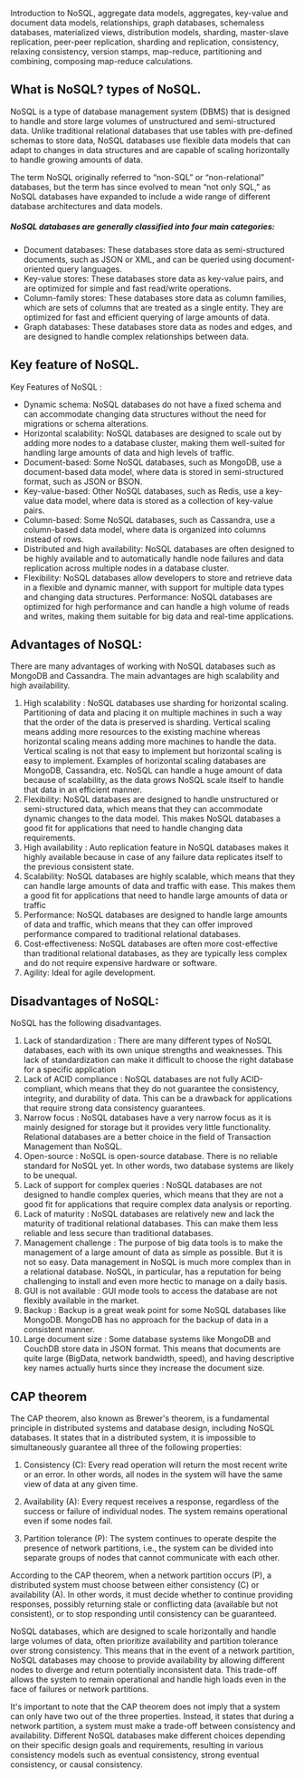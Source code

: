 Introduction to NoSQL, aggregate data models, aggregates, key-value
and document data models, relationships, graph databases, schemaless
databases, materialized views, distribution models, sharding, master-slave
replication, peer-peer replication, sharding and replication, consistency,
relaxing consistency, version stamps, map-reduce, partitioning and combining,
composing map-reduce calculations. 

## What is NoSQL? types of NoSQL.

NoSQL is a type of database management system (DBMS) that is designed to handle and store large volumes of unstructured and semi-structured data. Unlike traditional relational databases that use tables with pre-defined schemas to store data, NoSQL databases use flexible data models that can adapt to changes in data structures and are capable of scaling horizontally to handle growing amounts of data.

The term NoSQL originally referred to “non-SQL” or “non-relational” databases, but the term has since evolved to mean “not only SQL,” as NoSQL databases have expanded to include a wide range of different database architectures and data models.

##### NoSQL databases are generally classified into four main categories:
+ Document databases: These databases store data as semi-structured documents, such as JSON or XML, and can be queried using document-oriented query languages.
+ Key-value stores: These databases store data as key-value pairs, and are optimized for simple and fast read/write operations.
+ Column-family stores: These databases store data as column families, which are sets of columns that are treated as a single entity. They are optimized for fast and efficient querying of large amounts of data.
+ Graph databases: These databases store data as nodes and edges, and are designed to handle complex relationships between data.


## Key feature of NoSQL.

Key Features of NoSQL :

+ Dynamic schema: NoSQL databases do not have a fixed schema and can accommodate changing data structures without the need for migrations or schema alterations.
+ Horizontal scalability: NoSQL databases are designed to scale out by adding more nodes to a database cluster, making them well-suited for handling large amounts of data and high levels of traffic.
+ Document-based: Some NoSQL databases, such as MongoDB, use a document-based data model, where data is stored in semi-structured format, such as JSON or BSON.
+ Key-value-based: Other NoSQL databases, such as Redis, use a key-value data model, where data is stored as a collection of key-value pairs.
+ Column-based: Some NoSQL databases, such as Cassandra, use a column-based data model, where data is organized into columns instead of rows.
+ Distributed and high availability: NoSQL databases are often designed to be highly available and to automatically handle node failures and data replication across multiple nodes in a database cluster.
+ Flexibility: NoSQL databases allow developers to store and retrieve data in a flexible and dynamic manner, with support for multiple data types and changing data structures.
Performance: NoSQL databases are optimized for high performance and can handle a high volume of reads and writes, making them suitable for big data and real-time applications.

## Advantages of NoSQL: 

There are many advantages of working with NoSQL databases such as MongoDB and Cassandra. The main advantages are high scalability and high availability.

1. High scalability : NoSQL databases use sharding for horizontal scaling. Partitioning of data and placing it on multiple machines in such a way that the order of the data is preserved is sharding. Vertical scaling means adding more resources to the existing machine whereas horizontal scaling means adding more machines to handle the data. Vertical scaling is not that easy to implement but horizontal scaling is easy to implement. Examples of horizontal scaling databases are MongoDB, Cassandra, etc. NoSQL can handle a huge amount of data because of scalability, as the data grows NoSQL scale itself to handle that data in an efficient manner.
1. Flexibility: NoSQL databases are designed to handle unstructured or semi-structured data, which means that they can accommodate dynamic changes to the data model. This makes NoSQL databases a good fit for applications that need to handle changing data requirements.
1. High availability : Auto replication feature in NoSQL databases makes it highly available because in case of any failure data replicates itself to the previous consistent state.
1. Scalability: NoSQL databases are highly scalable, which means that they can handle large amounts of data and traffic with ease. This makes them a good fit for applications that need to handle large amounts of data or traffic
1. Performance: NoSQL databases are designed to handle large amounts of data and traffic, which means that they can offer improved performance compared to traditional relational databases.
1. Cost-effectiveness: NoSQL databases are often more cost-effective than traditional relational databases, as they are typically less complex and do not require expensive hardware or software.
1. Agility: Ideal for agile development.
## Disadvantages of NoSQL: 

NoSQL has the following disadvantages.

1. Lack of standardization :  There are many different types of NoSQL databases, each with its own unique strengths and weaknesses. This lack of standardization can make it difficult to choose the right database for a specific application
1. Lack of ACID compliance : NoSQL databases are not fully ACID-compliant, which means that they do not guarantee the consistency, integrity, and durability of data. This can be a drawback for applications that require strong data consistency guarantees.
1. Narrow focus : NoSQL databases have a very narrow focus as it is mainly designed for storage but it provides very little functionality. Relational databases are a better choice in the field of Transaction Management than NoSQL.
1. Open-source : NoSQL is open-source database. There is no reliable standard for NoSQL yet. In other words, two database systems are likely to be unequal.
1. Lack of support for complex queries : NoSQL databases are not designed to handle complex queries, which means that they are not a good fit for applications that require complex data analysis or reporting.
1. Lack of maturity : NoSQL databases are relatively new and lack the maturity of traditional relational databases. This can make them less reliable and less secure than traditional databases.
1. Management challenge : The purpose of big data tools is to make the management of a large amount of data as simple as possible. But it is not so easy. Data management in NoSQL is much more complex than in a relational database. NoSQL, in particular, has a reputation for being challenging to install and even more hectic to manage on a daily basis.
1. GUI is not available : GUI mode tools to access the database are not flexibly available in the market.
1. Backup : Backup is a great weak point for some NoSQL databases like MongoDB. MongoDB has no approach for the backup of data in a consistent manner.
1. Large document size : Some database systems like MongoDB and CouchDB store data in JSON format. This means that documents are quite large (BigData, network bandwidth, speed), and having descriptive key names actually hurts since they increase the document size.

## CAP theorem

The CAP theorem, also known as Brewer's theorem, is a fundamental principle in distributed systems and database design, including NoSQL databases. It states that in a distributed system, it is impossible to simultaneously guarantee all three of the following properties:

1. Consistency (C): Every read operation will return the most recent write or an error. In other words, all nodes in the system will have the same view of data at any given time.

2. Availability (A): Every request receives a response, regardless of the success or failure of individual nodes. The system remains operational even if some nodes fail.

3. Partition tolerance (P): The system continues to operate despite the presence of network partitions, i.e., the system can be divided into separate groups of nodes that cannot communicate with each other.

According to the CAP theorem, when a network partition occurs (P), a distributed system must choose between either consistency (C) or availability (A). In other words, it must decide whether to continue providing responses, possibly returning stale or conflicting data (available but not consistent), or to stop responding until consistency can be guaranteed.

NoSQL databases, which are designed to scale horizontally and handle large volumes of data, often prioritize availability and partition tolerance over strong consistency. This means that in the event of a network partition, NoSQL databases may choose to provide availability by allowing different nodes to diverge and return potentially inconsistent data. This trade-off allows the system to remain operational and handle high loads even in the face of failures or network partitions.

It's important to note that the CAP theorem does not imply that a system can only have two out of the three properties. Instead, it states that during a network partition, a system must make a trade-off between consistency and availability. Different NoSQL databases make different choices depending on their specific design goals and requirements, resulting in various consistency models such as eventual consistency, strong eventual consistency, or causal consistency.
